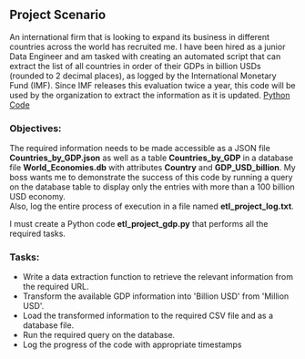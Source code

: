 ## Project Scenario
An international firm that is looking to expand its business in different countries across the world has recruited me. I have been hired as a junior Data Engineer and am tasked with creating an automated script that can extract the list of all countries in order of their GDPs in billion USDs (rounded to 2 decimal places), as logged by the International Monetary Fund (IMF). Since IMF releases this evaluation twice a year, this code will be used by the organization to extract the information as it is updated.
[Python Code](https://github.com/alireza-gharibi/Portfolio/blob/main/ETL%20Project%20GDP/ETL%20Project%20GDP.ipynb)

### Objectives:
The required information needs to be made accessible as a JSON file **Countries_by_GDP.json** as well as a table **Countries_by_GDP** in a database file **World_Economies.db** with attributes **Country** and **GDP_USD_billion**.
My boss wants me to demonstrate the success of this code by running a query on the database table to display only the entries with more than a 100 billion USD economy.   
Also, log the entire process of execution in a file named **etl_project_log.txt**.

I must create a Python code **etl_project_gdp.py** that performs all the required tasks.
 
 ### Tasks: 

- Write a data extraction function to retrieve the relevant information from the required URL.
- Transform the available GDP information into 'Billion USD' from 'Million USD'.
- Load the transformed information to the required CSV file and as a database file.
- Run the required query on the database.
- Log the progress of the code with appropriate timestamps
